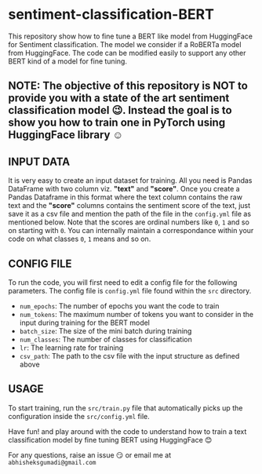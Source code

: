 # sentiment-classification-BERT

This repository show how to fine tune a BERT like model from HuggingFace for Sentiment classification. The model we consider if a RoBERTa model from HuggingFace. The code can be modified easily to support any other BERT kind of a model for fine tuning. 

## NOTE: The objective of this repository is **NOT** to provide you with a state of the art sentiment classification model :wink:. Instead the goal is to show you how to train one in PyTorch using HuggingFace library :relaxed:

## INPUT DATA

It is very easy to create an input dataset for training. All you need is Pandas DataFrame with two column viz. **"text"** and **"score"**. Once you create a Pandas Dataframe in this format where the text column contains the raw text and the **"score"** columns contains the sentiment score of the text, just save it as a csv file and mention the path of the file in the `config.yml` file as mentioned below. Note that the scores are ordinal numbers like `0`, `1` and so on starting with `0`. You can internally maintain a correspondance within your code on what classes `0`, `1` means and so on.

## CONFIG FILE

To run the code, you will first need to edit a config file for the following parameters. The config file is `config.yml` file found within the `src` directory.

* `num_epochs`: The number of epochs you want the code to train
* `num_tokens`: The maximum number of tokens you want to consider in the input during training for the BERT model
* `batch_size`: The size of the mini batch during training
* `num_classes`: The number of classes for classification
* `lr`: The learning rate for training
* `csv_path`: The path to the csv file with the input structure as defined above

## USAGE

To start training, run the `src/train.py` file that automatically picks up the configuration inside the `src/config.yml` file. 

Have fun! and play around with the code to understand how to train a text classification model by fine tuning BERT using HuggingFace :blush:

For any questions, raise an issue :smirk: or email me at `abhisheksgumadi@gmail.com`
